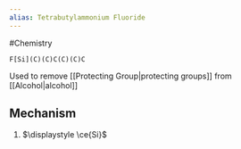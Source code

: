 ```yaml
---
alias: Tetrabutylammonium Fluoride
---
```

#Chemistry
```smiles
F[Si](C)(C)C(C)(C)C
```
Used to remove [[Protecting Group|protecting groups]] from [[Alcohol|alcohol]]

## Mechanism
1. $\displaystyle \ce{Si}$